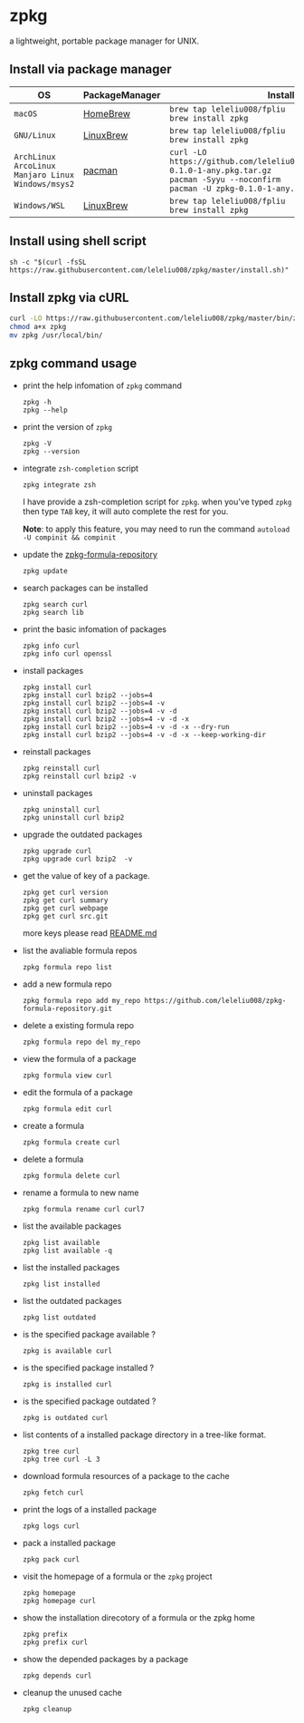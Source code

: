 # zpkg
a lightweight, portable package manager for UNIX.

## Install via package manager

|OS|PackageManager|Installation Instructions|
|-|-|-|
|`macOS`|[HomeBrew](http://blog.fpliu.com/it/os/macOS/software/HomeBrew)|`brew tap leleliu008/fpliu`<br>`brew install zpkg`|
|`GNU/Linux`|[LinuxBrew](http://blog.fpliu.com/it/software/LinuxBrew)|`brew tap leleliu008/fpliu`<br>`brew install zpkg`|
|`ArchLinux`<br>`ArcoLinux`<br>`Manjaro Linux`<br>`Windows/msys2`|[pacman](http://blog.fpliu.com/it/software/pacman)|`curl -LO https://github.com/leleliu008/zpkg/releases/download/v0.1.0/zpkg-0.1.0-1-any.pkg.tar.gz`<br>`pacman -Syyu --noconfirm`<br>`pacman -U zpkg-0.1.0-1-any.pkg.tar.gz`|
|`Windows/WSL`|[LinuxBrew](http://blog.fpliu.com/it/software/LinuxBrew)|`brew tap leleliu008/fpliu`<br>`brew install zpkg`|

## Install using shell script
```
sh -c "$(curl -fsSL https://raw.githubusercontent.com/leleliu008/zpkg/master/install.sh)"
```

## Install zpkg via cURL
```bash
curl -LO https://raw.githubusercontent.com/leleliu008/zpkg/master/bin/zpkg
chmod a+x zpkg
mv zpkg /usr/local/bin/
```

## zpkg command usage
*   print the help infomation of `zpkg` command
        
        zpkg -h
        zpkg --help
        
*   print the version of `zpkg`
        
        zpkg -V
        zpkg --version
        
*   integrate `zsh-completion` script

        zpkg integrate zsh

    I have provide a zsh-completion script for `zpkg`. when you've typed `zpkg` then type `TAB` key, it will auto complete the rest for you.

    **Note**: to apply this feature, you may need to run the command `autoload -U compinit && compinit`

*   update the [zpkg-formula-repository](https://github.com/leleliu008/zpkg-formula-repository)
        
        zpkg update
        
*   search packages can be installed
        
        zpkg search curl
        zpkg search lib
        
*   print the basic infomation of packages
        
        zpkg info curl
        zpkg info curl openssl
        
*   install packages
        
        zpkg install curl
        zpkg install curl bzip2 --jobs=4
        zpkg install curl bzip2 --jobs=4 -v
        zpkg install curl bzip2 --jobs=4 -v -d
        zpkg install curl bzip2 --jobs=4 -v -d -x
        zpkg install curl bzip2 --jobs=4 -v -d -x --dry-run
        zpkg install curl bzip2 --jobs=4 -v -d -x --keep-working-dir
        
*   reinstall packages
        
        zpkg reinstall curl
        zpkg reinstall curl bzip2 -v
        
*   uninstall packages
        
        zpkg uninstall curl
        zpkg uninstall curl bzip2
        
*   upgrade the outdated packages
        
        zpkg upgrade curl
        zpkg upgrade curl bzip2  -v
        
*   get the value of key of a package.

        zpkg get curl version
        zpkg get curl summary
        zpkg get curl webpage
        zpkg get curl src.git
        
    more keys please read [README.md](https://github.com/leleliu008/zpkg-formula-repository/blob/master/README.md)

*   list the avaliable formula repos

        zpkg formula repo list
        
*   add a new formula repo

        zpkg formula repo add my_repo https://github.com/leleliu008/zpkg-formula-repository.git
        
*   delete a existing formula repo

        zpkg formula repo del my_repo
        
*   view the formula of a package
        
        zpkg formula view curl
        
*   edit the formula of a package
        
        zpkg formula edit curl
        
*   create a formula
        
        zpkg formula create curl
        
*   delete a formula
        
        zpkg formula delete curl
        
*   rename a formula to new name
        
        zpkg formula rename curl curl7
        
*   list the available packages
        
        zpkg list available
        zpkg list available -q
        
*   list the installed packages
        
        zpkg list installed
        
*   list the outdated packages
        
        zpkg list outdated
        
*   is the specified package available ?
        
        zpkg is available curl
        
*   is the specified package installed ?
        
        zpkg is installed curl
        
*   is the specified package outdated ?
        
        zpkg is outdated curl
        
*   list contents of a installed package directory in a tree-like format.
        
        zpkg tree curl
        zpkg tree curl -L 3
        
*   download formula resources of a package to the cache
        
        zpkg fetch curl
        
*   print the logs of a installed package
        
        zpkg logs curl
        
*   pack a installed package
        
        zpkg pack curl
        
*   visit the homepage of a formula or the `zpkg` project
        
        zpkg homepage
        zpkg homepage curl
        
*   show the installation direcotory of a formula or the zpkg home
        
        zpkg prefix
        zpkg prefix curl
        
*   show the depended packages by a package
        
        zpkg depends curl
        
*   cleanup the unused cache
        
        zpkg cleanup
        
